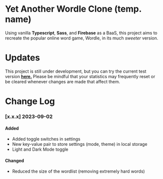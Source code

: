 # Yet Another Wordle Clone (temp. name)

Using vanilla **Typescript**, **Sass**, and **Firebase** as a BaaS, this project aims to recreate the popular online word game, Wordle, in its much _sweeter_ version.

# Updates

This project is still under development, but you can try the current test version **[here.](https://yet-another-wordle-clone.web.app)** Please be mindful that your statistics may frequently reset or be cleared whenever changes are made that affect them.

# Change Log

### [x.x.x] 2023-09-02

#### Added

- Added toggle switches in settings
- New key-value pair to store settings (mode, theme) in local storage
- Light and Dark Mode toggle

#### Changed

- Reduced the size of the wordlist (removing extremely hard words)




